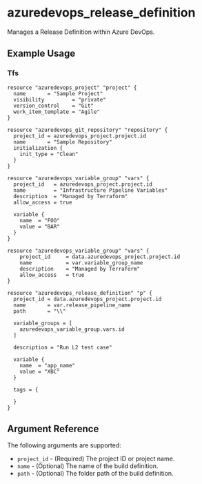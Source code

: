 

# azuredevops_release_definition

Manages a Release Definition within Azure DevOps.

## Example Usage

### Tfs

```hcl
resource "azuredevops_project" "project" {
  name       = "Sample Project"
  visibility         = "private"
  version_control    = "Git"
  work_item_template = "Agile"
}

resource "azuredevops_git_repository" "repository" {
  project_id = azuredevops_project.project.id
  name       = "Sample Repository"
  initialization {
    init_type = "Clean"
  }
}

resource "azuredevops_variable_group" "vars" {
  project_id   = azuredevops_project.project.id
  name         = "Infrastructure Pipeline Variables"
  description  = "Managed by Terraform"
  allow_access = true

  variable {
    name  = "FOO"
    value = "BAR"
  }
}

resource "azuredevops_variable_group" "vars" {
    project_id     = data.azuredevops_project.project.id
    name           = var.variable_group_name
    description    = "Managed by Terraform"
    allow_access   = true
}

resource "azuredevops_release_definition" "p" {
  project_id = data.azuredevops_project.project.id
  name       = var.release_pipeline_name
  path       = "\\"

  variable_groups = [
    azuredevops_variable_group.vars.id
  ]

  description = "Run L2 test case"

  variable {
    name  = "app_name"
    value = "XBC"
  }

  tags = {
      
  }
}
```

## Argument Reference

The following arguments are supported:

- `project_id` - (Required) The project ID or project name.
- `name` - (Optional) The name of the build definition.
- `path` - (Optional) The folder path of the build definition.


